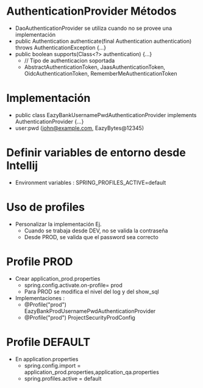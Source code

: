 # AuthenticationProvider Métodos
- DaoAuthenticationProvider se utiliza cuando no se provee una implementación
- public Authentication authenticate(final Authentication authentication) throws AuthenticationException {...}
- public boolean supports(Class<?> authentication) {...} 
    - // Tipo de authenticacion soportada
    - AbstractAuthenticationToken, JaasAuthenticationToken, OidcAuthenticationToken, RememberMeAuthenticationToken

# Implementación
- public class EazyBankUsernamePwdAuthenticationProvider implements AuthenticationProvider {...}
- user:pwd   (john@example.com, EazyBytes@12345)

# Definir variables de entorno desde Intellij
- Environment variables : SPRING_PROFILES_ACTIVE=default

# Uso de profiles
- Personalizar la implementación Ej.
  - Cuando se trabaja desde DEV, no se valida la contraseña
  - Desde PROD, se valida que el password sea correcto

# Profile PROD
- Crear application_prod.properties
  - spring.config.activate.on-profile= prod
  - Para PROD se modifica el nivel del log y del show_sql
- Implementaciones : 
  - @Profile("prod") EazyBankProdUsernamePwdAuthenticationProvider
  - @Profile("prod") ProjectSecurityProdConfig


# Profile DEFAULT
- En application.properties
  - spring.config.import = application_prod.properties,application_qa.properties
  - spring.profiles.active = default

